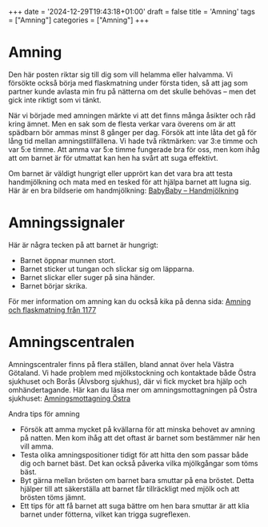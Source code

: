 +++
date = '2024-12-29T19:43:18+01:00'
draft = false
title = 'Amning'
tags = ["Amning"]
categories = ["Amning"]
+++

# Amning
Den här posten riktar sig till dig som vill helamma eller halvamma. Vi försökte också börja med flaskmatning under första tiden, så att jag som partner kunde avlasta min fru på nätterna om det skulle behövas – men det gick inte riktigt som vi tänkt.

När vi började med amningen märkte vi att det finns många åsikter och råd kring ämnet. Men en sak som de flesta verkar vara överens om är att spädbarn bör ammas minst 8 gånger per dag. Försök att inte låta det gå för lång tid mellan amningstillfällena. Vi hade två riktmärken: var 3:e timme och var 5:e timme. Att amma var 5:e timme fungerade bra för oss, men kom ihåg att om barnet är för utmattat kan hen ha svårt att suga effektivt.

Om barnet är väldigt hungrigt eller upprört kan det vara bra att testa handmjölkning och mata med en tesked för att hjälpa barnet att lugna sig. Här är en bra bildserie om handmjölkning: [BabyBaby – Handmjölkning](https://www.babybaby.se/2019/02/bildserie-handmjolkning/)

# Amningssignaler
Här är några tecken på att barnet är hungrigt:
 - Barnet öppnar munnen stort.
 - Barnet sticker ut tungan och slickar sig om läpparna.
 - Barnet slickar eller suger på sina händer.
 - Barnet börjar skrika.

För mer information om amning kan du också kika på denna sida: [Amning och flaskmatning från 1177](https://www.1177.se/Vastra-Gotaland/barn--gravid/att-skota-ett-nyfott-barn/amning-och-flaskmatning/sa-ammar-du/)

# Amningscentralen
Amningscentraler finns på flera ställen, bland annat över hela Västra Götaland. Vi hade problem med mjölkstockning och kontaktade både Östra sjukhuset och Borås (Älvsborg sjukhus), där vi fick mycket bra hjälp och omhändertagande. Här kan du läsa mer om amningsmottagningen på Östra sjukhuset: [Amningsmottagning Östra](https://www.sahlgrenska.se/omraden/omrade-1/verksamhet-obstetrik/enheter/amningsmottagning-ostra/)

Andra tips för amning
 - Försök att amma mycket på kvällarna för att minska behovet av amning på natten. Men kom ihåg att det oftast är barnet som bestämmer när hen vill amma.
 - Testa olika amningspositioner tidigt för att hitta den som passar både dig och barnet bäst. Det kan också påverka vilka mjölkgångar som töms bäst.
 - Byt gärna mellan brösten om barnet bara smuttar på ena bröstet. Detta hjälper till att säkerställa att barnet får tillräckligt med mjölk och att brösten töms jämnt.
 - Ett tips för att få barnet att suga bättre om hen bara smuttar är att klia barnet under fötterna, vilket kan trigga sugreflexen.